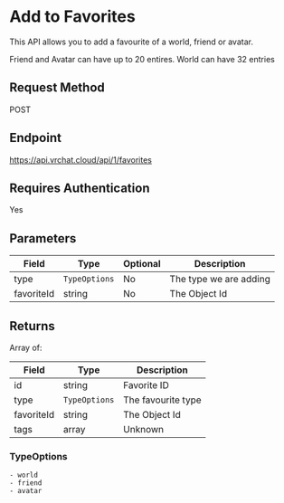 
# Add to Favorites

This API allows you to add a favourite of a world, friend or avatar.

Friend and Avatar can have up to 20 entires. World can have 32 entries

## Request Method 
POST

## Endpoint
https://api.vrchat.cloud/api/1/favorites

## Requires Authentication
Yes

## Parameters

Field | Type | Optional | Description
------|------|----------|------------
type | `TypeOptions` | No | The type we are adding
favoriteId | string | No | The Object Id

## Returns 

Array of:

Field | Type | Description
------|------|------------
id | string | Favorite ID
type | `TypeOptions` | The favourite type
favoriteId | string | The Object Id
tags | array | Unknown

### TypeOptions

    - world
    - friend
    - avatar
